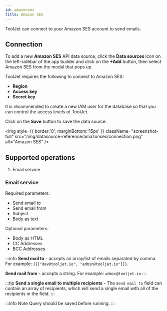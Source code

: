 ```yaml
---
id: amazonses
title: Amazon SES
---
```


<div style={{paddingBottom:'24px'}}>

ToolJet can connect to your Amazon SES account to send emails.

</div>

<div style={{paddingTop:'24px', paddingBottom:'24px'}}>

## Connection
To add a new **Amazon SES** API data source, click the **Data sources** icon on the left-sidebar of the app builder and click on the **+Add** button, then select Amazon SES from the modal that pops up.

ToolJet requires the following to connect to Amazon SES:

- **Region**
- **Access key**
- **Secret key**

It is recommended to create a new IAM user for the database so that you can control the access levels of ToolJet.

Click on the **Save** button to save the data source.

<div style={{textAlign: 'center'}}>

<img style={{ border:'0', marginBottom:'15px' }} className="screenshot-full" src="/img/datasource-reference/amazonses/connection.png" alt="Amazon SES" />

</div>

</div>

<div style={{paddingTop:'24px', paddingBottom:'24px'}}>

## Supported operations
1.  Email service

</div>

<div style={{paddingTop:'24px', paddingBottom:'24px'}}>

### Email service
Required parameters:
- Send email to
- Send email from
- Subject
- Body as text


Optional parameters:
- Body as HTML
- CC Addresses
- BCC Addresses


:::info
**Send mail to** - accepts an array/list of emails separated by comma.
For example:
`{{["dev@tooljet.io", "admin@tooljet.io"]}}`.

**Send mail from** - accepts a string.
For example: `admin@tooljet.io`
:::

:::tip
**Send a single email to multiple recipients** - The `Send mail to` field can contain an array of recipients, which will send a single email with all of the recipients in the field.
:::

:::info Note
Query should be saved before running.
:::

</div>